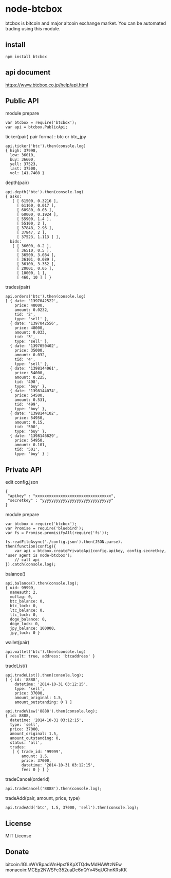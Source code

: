 node-btcbox
===========

btcbox is bitcoin and major altcoin exchange market.
You can be automated trading using this module.  

install
-------

```
npm install btcbox
```

api document
------------
https://www.btcbox.co.jp/help/api.html

Public API
----------

module prepare
```
var btcbox = require('btcbox');
var api = btcbox.PublicApi;
```

ticker(pair)
pair format : btc or btc_jpy
```
api.ticker('btc').then(console.log)
{ high: 37998,
  low: 36010,
  buy: 36600,
  sell: 37523,
  last: 37500,
  vol: 141.7408 }
```

depth(pair)
```
api.depth('btc').then(console.log)
{ asks: 
   [ [ 61500, 0.3216 ],
     [ 61160, 0.017 ],
     [ 60980, 0.03 ],
     [ 60000, 0.1924 ],
     [ 55900, 1.4 ],
     [ 55100, 2 ],
     [ 37848, 2.96 ],
     [ 37847, 2 ],
     [ 37523, 1.113 ] ],
  bids: 
   [ [ 36600, 0.2 ],
     [ 36510, 0.5 ],
     [ 36500, 3.084 ],
     [ 36101, 0.089 ],
     [ 36100, 3.352 ],
     [ 20001, 0.05 ],
     [ 10000, 1 ],
     [ 460, 10 ] ] }
```

trades(pair)
```
api.orders('btc').then(console.log)
[ { date: '1397042522',
    price: 48000,
    amount: 0.0232,
    tid: '2',
    type: 'sell' },
  { date: '1397042556',
    price: 48000,
    amount: 0.033,
    tid: '3',
    type: 'sell' },
  { date: '1397050402',
    price: 35000,
    amount: 0.032,
    tid: '4',
    type: 'sell' },
  { date: '1398144061',
    price: 54000,
    amount: 0.225,
    tid: '498',
    type: 'buy' },
  { date: '1398144074',
    price: 54500,
    amount: 0.531,
    tid: '499',
    type: 'buy' },
  { date: '1398144102',
    price: 54950,
    amount: 0.15,
    tid: '500',
    type: 'buy' },
  { date: '1398146829',
    price: 54950,
    amount: 0.101,
    tid: '501',
    type: 'buy' } ]
```

Private API
-----------

edit config.json
```
{
 "apikey" : "xxxxxxxxxxxxxxxxxxxxxxxxxxxxxxxxx",
 "secretkey" : "yyyyyyyyyyyyyyyyyyyyyyyyyyyyyy"
}
```

module prepare
```
var btcbox = require('btcbox');
var Promise = require('bluebird');
var fs = Promise.promisifyAll(require('fs'));

fs.readFileAsync('./config.json').then(JSON.parse).
then(function(config){
    var api = btcbox.createPrivateApi(config.apikey, config.secretkey, 'user agent is node-btcbox');
    // call api
}).catch(console.log);
```

balance()
```
api.balance().then(console.log);
{ uid: 99999,
  nameauth: 2,
  moflag: 0,
  btc_balance: 0,
  btc_lock: 0,
  ltc_balance: 0,
  ltc_lock: 0,
  doge_balance: 0,
  doge_lock: 0,
  jpy_balance: 100000,
  jpy_lock: 0 }
```

wallet(pair)
```
api.wallet('btc').then(console.log)
{ result: true, address: 'btcaddress' }
```

tradeList()
```
api.tradeList().then(console.log);
[ { id: '8888',
    datetime: '2014-10-31 03:12:15',
    type: 'sell',
    price: 37000,
    amount_original: 1.5,
    amount_outstanding: 0 } ]
```

```
api.tradeView('8888').then(console.log);
{ id: 8888,
  datetime: '2014-10-31 03:12:15',
  type: 'sell',
  price: 37000,
  amount_original: 1.5,
  amount_outstanding: 0,
  status: 'all',
  trades: 
   [ { trade_id: '99999',
       amount: 1.5,
       price: 37000,
       datetime: '2014-10-31 03:12:15',
       fee: 0 } ] }
```

tradeCancel(orderid)
```
api.tradeCancel('8888').then(console.log);
```

tradeAdd(pair, amount, price, type)
```
api.tradeAdd('btc', 1.5, 37000, 'sell').then(console.log);
```


License
-------

MIT License

Donate
------
bitcoin:1GLnWVBpadWnHpxf8KpXTQdwMdHAWtzNEw  
monacoin:MCEp2NWSFc352uaDc6nQYv45qUChnKRsKK  



